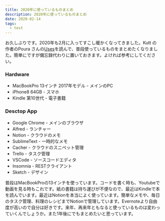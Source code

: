 ```yaml
---
title: 2020年に使っているものまとめ
description: 2020年に使っているものまとめ
date: 2020-02-14
tags:
  - test
---
```


お久しぶりです。2020年も2月に入ってすこし暖かくなってきました。Kutt の作者のPoura さんの[Uses](https://pouria.dev/uses/)を読んで、普段使っているものをまとめたくなりました。簡単にですが備忘録代わりに置いておきます。よければ参考にしてください。

### Hardware
* MacBookPro 13インチ 2017年モデル - メインのPC
* iPhone8 64GB - スマホ
* Kindle 第10世代 - 電子書籍

### Desctop App
* Google Chrome  - メインのブラウザ
* Alfred - ランチャー
* Notion - クラウドのメモ
* SublimeText - 一時的なメモ
* Cacher - クラウドのスニペット管理
* Trello - タスク管理
* VSCode - ソースコードエディタ
* Insomnia - RESTクライアント
* Sketch - デザイン

普段はMacBookProの13インチを使っています。コードを書く時も、Youtubeで動画を見る時もこれです。紙の書籍は持ち運びが不便なので、最近はKindleで本を読んでいます。最近はNotionを本当によく使っています。簡単なメモや、毎日のタスク管理、料理のレシピまでNotionで管理しています。Evernoteより自由度が高いので自分は好きです。来年、再来年ともなると使っているものは変わっていくんでしょうか。また1年後にでもまとめたいと思っています。

